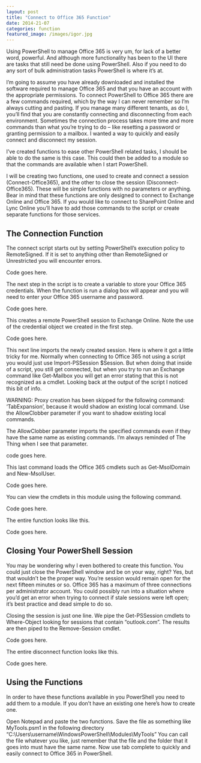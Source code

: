 ```yaml
---
layout: post
title: "Connect to Office 365 Function"
date: 2014-21-07
categories: function
featured_image: /images/igor.jpg
---
```


Using PowerShell to manage Office 365 is very um, for lack of a better word, powerful. And although more functionality has been to the UI there are tasks that still need be done using PowerShell. Also if you need to do any sort of bulk administration tasks PowerShell is where it’s at.

I’m going to assume you have already downloaded and installed the software required to manage Office 365 and that you have an account with the appropriate permissions. To connect PowerShell to Office 365 there are a few commands required, which by the way I can never remember so I’m always cutting and pasting. If you manage many different tenants, as do I, you’ll find that you are constantly connecting and disconnecting from each environment. Sometimes the connection process takes more time and more commands than what you’re trying to do – like resetting a password or granting permission to a mailbox. I wanted a way to quickly and easily connect and disconnect my session.

I’ve created functions to ease other PowerShell related tasks, I should be able to do the same is this case. This could then be added to a module so that the commands are available when I start PowerShell.

I will be creating two functions, one used to create and connect a session (Connect-Office365), and the other to close the session (Disconnect-Office365). These will be simple functions with no parameters or anything. Bear in mind that these functions are only designed to connect to Exchange Online and Office 365. If you would like to connect to SharePoint Online and Lync Online you’ll have to add those commands to the script or create separate functions for those services.

## The Connection Function

The connect script starts out by setting PowerShell’s execution policy to RemoteSigned. If it is set to anything other than RemoteSigned or Unrestricted you will encounter errors.

Code goes here.

The next step in the script is to create a variable to store your Office 365 credentials. When the function is run a dialog box will appear and you will need to enter your Office 365 username and password.

Code goes here.

This creates a remote PowerShell session to Exchange Online. Note the use of the credential object we created in the first step.

Code goes here.

This next line imports the newly created session. Here is where it got a little tricky for me. Normally when connecting to Office 365 not using a script you would just use Import-PSSession $Session. But when doing that inside of a script, you still get connected, but when you try to run an Exchange command like Get-Mailbox you will get an error stating that this is not recognized as a cmdlet. Looking back at the output of the script I noticed this bit of info.

WARNING: Proxy creation has been skipped for the following command: ‘TabExpansion’, because it would shadow an existing local command. Use the AllowClobber parameter if you want to shadow existing local commands.

The AllowClobber parameter imports the specified commands even if they have the same name as existing commands. I’m always reminded of The Thing when I see that parameter.

code goes here.

This last command loads the Office 365 cmdlets such as Get-MsolDomain and New-MsolUser.

Code goes here.

You can view the cmdlets in this module using the following command.

Code goes here.

The entire function looks like this.

Code goes here.

## Closing Your PowerShell Session

You may be wondering why I even bothered to create this function. You could just close the PowerShell window and be on your way, right? Yes, but that wouldn’t be the proper way. You’re session would remain open for the next fifteen minutes or so. Office 365 has a maximum of three connections per administrator account. You could possibly run into a situation where you’d get an error when trying to connect if stale sessions were left open; it’s best practice and dead simple to do so.

Closing the session is just one line. We pipe the Get-PSSession cmdlets to Where-Object looking for sessions that contain “outlook.com”. The results are then piped to the Remove-Session cmdlet.

Code goes here.

The entire disconnect function looks like this.

Code goes here.

## Using the Functions

In order to have these functions available in you PowerShell you need to add them to a module. If you don’t have an existing one here’s how to create one.

Open Notepad and paste the two functions. Save the file as something like MyTools.psm1 in the following directory “C:\Users\username\WindowsPowerShell\Modules\MyTools”
You can call the file whatever you like, just remember that the file and the folder that it goes into must have the same name. Now use tab complete to quickly and easily connect to Office 365 in PowerShell.
